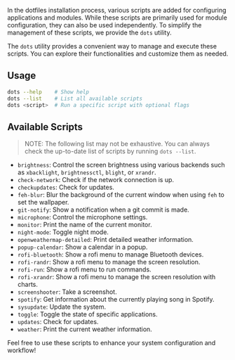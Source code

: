 In the dotfiles installation process, various scripts are added for configuring applications and modules. While these scripts are primarily used for module configuration, they can also be used independently. To simplify the management of these scripts, we provide the `dots` utility.

The `dots` utility provides a convenient way to manage and execute these scripts. You can explore their functionalities and customize them as needed.

## Usage

```sh
dots --help    # Show help
dots --list    # List all available scripts
dots <script>  # Run a specific script with optional flags
```

## Available Scripts

> NOTE: The following list may not be exhaustive. You can always check the up-to-date list of scripts by running `dots --list`.

- `brightness`: Control the screen brightness using various backends such as `xbacklight`, `brightnessctl`, `blight`, or `xrandr`.
- `check-network`: Check if the network connection is up.
- `checkupdates`: Check for updates.
- `feh-blur`: Blur the background of the current window when using `feh` to set the wallpaper.
- `git-notify`: Show a notification when a git commit is made.
- `microphone`: Control the microphone settings.
- `monitor`: Print the name of the current monitor.
- `night-mode`: Toggle night mode.
- `openweathermap-detailed`: Print detailed weather information.
- `popup-calendar`: Show a calendar in a popup.
- `rofi-bluetooth`: Show a rofi menu to manage Bluetooth devices.
- `rofi-randr`: Show a rofi menu to manage the screen resolution.
- `rofi-run`: Show a rofi menu to run commands.
- `rofi-xrandr`: Show a rofi menu to manage the screen resolution with charts.
- `screenshooter`: Take a screenshot.
- `spotify`: Get information about the currently playing song in Spotify.
- `sysupdate`: Update the system.
- `toggle`: Toggle the state of specific applications.
- `updates`: Check for updates.
- `weather`: Print the current weather information.

Feel free to use these scripts to enhance your system configuration and workflow!
